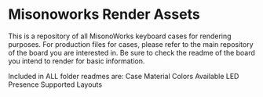 # Misonoworks Render Assets
This is a repository of all MisonoWorks keyboard cases for rendering purposes. For production files for cases, please refer to the main repository of the board you are interested in.
Be sure to check the readme of the board you intend to render for basic information.

Included in ALL folder readmes are:
Case Material
Colors Available
LED Presence
Supported Layouts
